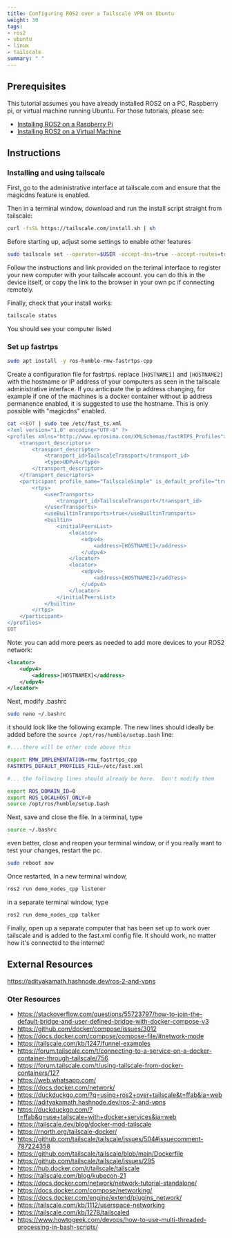 ```yaml
---
title: Configuring ROS2 over a Tailscale VPN on Ubuntu
weight: 30
tags:
- ros2
- ubuntu
- linux
- tailscale
summary: " "
---
```


## Prerequisites

This tutorial assumes you have already installed ROS2 on a PC, Raspberry pi, or virtual machine running Ubuntu.  For those tutorials, please see:

* [Installing ROS2 on a Raspberry Pi](/notebook/ros2/installing-ros2-on-a-rpiz2w/)
* [Installing ROS2 on a Virtual Machine](/notebook/ros2/installing-ros2-on-a-vm/)

## Instructions

### Installing and using tailscale

First, go to the administrative interface at tailscale.com and ensure that the magicdns feature is enabled.

Then in a terminal window, download and run the install script straight from tailscale:

```bash
curl -fsSL https://tailscale.com/install.sh | sh
```

Before starting up, adjust some settings to enable other features

```bash
sudo tailscale set --operator=$USER -accept-dns=true --accept-routes=true 
```

Follow the instructions and link provided on the terimal interface to register your new computer with your tailscale account.  you can do this in the device itself, or copy the link to the browser in your own pc if connecting remotely.

Finally, check that your install works:

```bash
tailscale status
```

You should see your computer listed

### Set up fastrtps

```bash
sudo apt install -y ros-humble-rmw-fastrtps-cpp
```

Create a configuration file for fastrtps.  replace ```[HOSTNAME1]``` and ```[HOSTNAME2]``` with the hostname or IP address of your computers as seen in the tailscale administrative interface.  If you anticipate the ip address changing, for example if one of the machines is a docker container without ip address permanence enabled, it is suggested to use the hostname.  This is only possible with "magicdns" enabled.

```bash
cat <<EOT | sudo tee /etc/fast_ts.xml
<?xml version="1.0" encoding="UTF-8" ?>
<profiles xmlns="http://www.eprosima.com/XMLSchemas/fastRTPS_Profiles">
    <transport_descriptors>
        <transport_descriptor>
            <transport_id>TailscaleTransport</transport_id>
            <type>UDPv4</type>
        </transport_descriptor>
    </transport_descriptors>
    <participant profile_name="TailscaleSimple" is_default_profile="true">
        <rtps>
            <userTransports>
                <transport_id>TailscaleTransport</transport_id>
            </userTransports>
            <useBuiltinTransports>true</useBuiltinTransports>
            <builtin>
                <initialPeersList>
                    <locator>
                        <udpv4>
                            <address>[HOSTNAME1]</address>
                        </udpv4>
                    </locator>
                    <locator>
                        <udpv4>
                            <address>[HOSTNAME2]</address> 
                        </udpv4>
                    </locator>
                </initialPeersList>
            </builtin>
        </rtps>
    </participant>
</profiles>
EOT
```

Note: you can add more peers as needed to add more devices to your ROS2 network:

```xml
<locator>
    <udpv4>
        <address>[HOSTNAMEX]</address> 
    </udpv4>
</locator>
```

Next, modify .bashrc 

```bash
sudo nano ~/.bashrc
```

it should look like the following example.  The new lines should ideally be added before the ```source /opt/ros/humble/setup.bash``` line:

```bash
#....there will be other code above this

export RMW_IMPLEMENTATION=rmw_fastrtps_cpp
FASTRTPS_DEFAULT_PROFILES_FILE=/etc/fast.xml

#... the following lines should already be here.  Don't modify them

export ROS_DOMAIN_ID=0
export ROS_LOCALHOST_ONLY=0
source /opt/ros/humble/setup.bash
```

Next, save and close the file.  In a terminal, type

```bash
source ~/.bashrc
```

even better, close and reopen your terminal window, or if you really want to test your changes, restart the pc.

```bash
sudo reboot now
```

Once restarted, In a new terminal window,

```bash
ros2 run demo_nodes_cpp listener
```

in a separate terminal window, type

```bash
ros2 run demo_nodes_cpp talker
```

Finally, open up a separate computer that has been set up to work over tailscale and is added to the fast.xml config file.  It should work, no matter how it's connected to the internet!

## External Resources

<https://adityakamath.hashnode.dev/ros-2-and-vpns>

### Oter Resources

* <https://stackoverflow.com/questions/55723797/how-to-join-the-default-bridge-and-user-defined-bridge-with-docker-compose-v3>
* <https://github.com/docker/compose/issues/3012>
* <https://docs.docker.com/compose/compose-file/#network-mode>
* <https://tailscale.com/kb/1247/funnel-examples>
* <https://forum.tailscale.com/t/connecting-to-a-service-on-a-docker-container-through-tailscale/756>
* <https://forum.tailscale.com/t/using-tailscale-from-docker-containers/127>
* <https://web.whatsapp.com/>
* <https://docs.docker.com/network/>
* <https://duckduckgo.com/?q=using+ros2+over+tailscale&t=ffab&ia=web>
* <https://adityakamath.hashnode.dev/ros-2-and-vpns>
* <https://duckduckgo.com/?t=ffab&q=use+tailscale+with+docker+services&ia=web>
* <https://tailscale.dev/blog/docker-mod-tailscale>
* <https://rnorth.org/tailscale-docker/>
* <https://github.com/tailscale/tailscale/issues/504#issuecomment-787224358>
* <https://github.com/tailscale/tailscale/blob/main/Dockerfile>
* <https://github.com/tailscale/tailscale/issues/295>
* <https://hub.docker.com/r/tailscale/tailscale>
* <https://tailscale.com/blog/kubecon-21>
* <https://docs.docker.com/network/network-tutorial-standalone/>
* <https://docs.docker.com/compose/networking/>
* <https://docs.docker.com/engine/extend/plugins_network/>
* <https://tailscale.com/kb/1112/userspace-networking>
* <https://tailscale.com/kb/1278/tailscaled>
* <https://www.howtogeek.com/devops/how-to-use-multi-threaded-processing-in-bash-scripts/>
